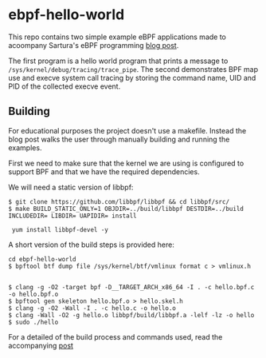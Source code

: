 # ebpf-hello-world

This repo contains two simple example eBPF applications made to acoompany Sartura's eBPF programming [blog post](https://www.sartura.hr/blog/simple-ebpf-core-application/).

The first program is a hello world program that prints a message to `/sys/kernel/debug/tracing/trace_pipe`.
The second demonstrates BPF map use and execve system call tracing by storing the command name, UID and PID of the collected execve event.

## Building
For educational purposes the project doesn't use a makefile. Instead the blog post walks the user through manually building and running the examples.

First we need to make sure that the kernel we are using is configured to support BPF and that we have the required dependencies.

We will need a static version of libbpf:
```
$ git clone https://github.com/libbpf/libbpf && cd libbpf/src/
$ make BUILD_STATIC_ONLY=1 OBJDIR=../build/libbpf DESTDIR=../build INCLUDEDIR= LIBDIR= UAPIDIR= install
 
 yum install libbpf-devel -y
 ```
 
A short version of the build steps is provided here:
```
cd ebpf-hello-world
$ bpftool btf dump file /sys/kernel/btf/vmlinux format c > vmlinux.h


$ clang -g -O2 -target bpf -D__TARGET_ARCH_x86_64 -I . -c hello.bpf.c -o hello.bpf.o
$ bpftool gen skeleton hello.bpf.o > hello.skel.h
$ clang -g -O2 -Wall -I . -c hello.c -o hello.o
$ clang -Wall -O2 -g hello.o libbpf/build/libbpf.a -lelf -lz -o hello
$ sudo ./hello
```

For a detailed of the build process and commands used, read the accompanying [post](https://www.sartura.hr/blog/simple-ebpf-core-application/)
